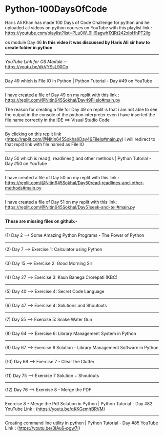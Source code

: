 # Python-100DaysOfCode       
 Haris Ali Khan has made 100 Days of Code Challenge for python and he uploaded all videos on python courses on YouTube with this playlist link : https://youtube.com/playlist?list=PLu0W_9lII9agwh1XjRt242xIpHhPT2llg 

os module Day 46
**In this video it was discussed by Haris Ali sir how to create folder in python**
____________________________________
*YouTube Link for OS Module :-*    
https://youtu.be/dkVYSsL90Oo
___________________________________________________________________________
Day 49 which is File IO in Python | Python Tutorial - Day #49 on YouTube 
___________________________________________________________________________
I have created a file of Day 49 on my replit with this link : https://replit.com/@Nitin645Sokhal/Day49FileIo#main.py

The reason for creating a file for Day 49 on replit is that i am not able to see the output in the console of the python interpreter
even i have inserted the file name correctly in the IDE ==> Visual Studio Code 
___________________________________________________________________________
By clicking on this replit link (https://replit.com/@Nitin645Sokhal/Day49FileIo#main.py) i will redirect to that replit link with file named as File IO
___________________________________________________________________________
Day 50 which is read(), readlines() and other methods | Python Tutorial - Day #50 on YouTube 
___________________________________________________________________________
I have created a file of Day 50 on my replit with this link : https://replit.com/@Nitin645Sokhal/Day50read-readlines-and-other-methods#main.py
___________________________________________________________________________
I have created a file of Day 51 on my replit with this link: https://replit.com/@Nitin645Sokhal/Day51seek-and-tell#main.py

___________________________________________________________________________
**These are missing files on github:-**
___________________________________________________________________________
(1) Day 2 --> Some Amazing Python Programs - The Power of Python
___________________________________________________________________________
(2) Day 7 --> Exercise 1: Calculator using Python
___________________________________________________________________________
(3) Day 15 --> Exercise 2: Good Morning Sir 
___________________________________________________________________________
(4) Day 27 --> Exercise 3: Kaun Banega Crorepati (KBC)
___________________________________________________________________________
(5) Day 40 --> Exercise 4: Secret Code Language 
___________________________________________________________________________
(6) Day 47 --> Exercise 4: Solutions and Shoutouts 
___________________________________________________________________________
(7) Day 55 --> Exercise 5: Snake Water Gun 
___________________________________________________________________________
(8) Day 64 --> Exercise 6: Library Management System in Python
___________________________________________________________________________
(9) Day 67 --> Exercise 6 Solution - Library Management Software in Python
___________________________________________________________________________
(10) Day 68 --> Exercise 7 - Clear the Clutter
___________________________________________________________________________
(11) Day 75 --> Exercise 7 Solution + Shoutouts
___________________________________________________________________________
(12) Day 76 --> Exercise 8 - Merge the PDF
___________________________________________________________________________
Exercise 8 - Merge the Pdf Solution in Python | Python Tutorial - Day #82
YouTube Link : (https://youtu.be/qKKGemhBRVM)
___________________________________________________________________________
Creating command line utility in python | Python Tutorial - Day #85
YouTube Link : (https://youtu.be/3IAu6-pgw7I)
